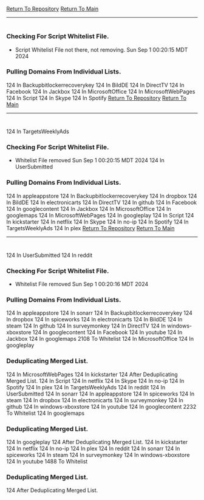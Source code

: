 [Return To Repository](https://github.com/DigitalWarrior/piholeparser/)
[Return To Main](https://github.com/DigitalWarrior/piholeparser/blob/master/RecentRunLogs/Mainlog.md)
____________________________________
# 
### Checking For Script Whitelist File.
* Script Whitelist File not there, not removing. Sun Sep  1 00:20:15 MDT 2024
### Pulling Domains From Individual Lists.
124 In Backupbitlockerrecoverykey
124 In BildDE
124 In DirectTV
124 In Facebook
124 In Jackbox
124 In MicrosoftOffice
124 In MicrosoftWebPages
124 In Script
124 In Skype
124 In Spotify
[Return To Repository](https://github.com/DigitalWarrior/piholeparser/)
[Return To Main](https://github.com/DigitalWarrior/piholeparser/blob/master/RecentRunLogs/Mainlog.md)
____________________________________
# 
124 In TargetsWeeklyAds
### Checking For Script Whitelist File.
* Whitelist File removed Sun Sep  1 00:20:15 MDT 2024
124 In UserSubmitted
### Pulling Domains From Individual Lists.
124 In appleappstore
124 In Backupbitlockerrecoverykey
124 In dropbox
124 In BildDE
124 In electronicarts
124 In DirectTV
124 In github
124 In Facebook
124 In googlecontent
124 In Jackbox
124 In MicrosoftOffice
124 In googlemaps
124 In MicrosoftWebPages
124 In googleplay
124 In Script
124 In kickstarter
124 In netflix
124 In Skype
124 In no-ip
124 In Spotify
124 In TargetsWeeklyAds
124 In plex
[Return To Repository](https://github.com/DigitalWarrior/piholeparser/)
[Return To Main](https://github.com/DigitalWarrior/piholeparser/blob/master/RecentRunLogs/Mainlog.md)
____________________________________
# 
124 In UserSubmitted
124 In reddit
### Checking For Script Whitelist File.
* Whitelist File removed Sun Sep  1 00:20:16 MDT 2024
### Pulling Domains From Individual Lists.
124 In appleappstore
124 In sonarr
124 In Backupbitlockerrecoverykey
124 In dropbox
124 In spiceworks
124 In electronicarts
124 In BildDE
124 In steam
124 In github
124 In surveymonkey
124 In DirectTV
124 In windows-xboxstore
124 In googlecontent
124 In Facebook
124 In youtube
124 In Jackbox
124 In googlemaps
2108 To Whitelist
124 In MicrosoftOffice
124 In googleplay
### Deduplicating Merged List.
124 In MicrosoftWebPages
124 In kickstarter
124 After Deduplicating Merged List.
124 In Script
124 In netflix
124 In Skype
124 In no-ip
124 In Spotify
124 In plex
124 In TargetsWeeklyAds
124 In reddit
124 In UserSubmitted
124 In sonarr
124 In appleappstore
124 In spiceworks
124 In steam
124 In dropbox
124 In electronicarts
124 In surveymonkey
124 In github
124 In windows-xboxstore
124 In youtube
124 In googlecontent
2232 To Whitelist
124 In googlemaps
### Deduplicating Merged List.
124 In googleplay
124 After Deduplicating Merged List.
124 In kickstarter
124 In netflix
124 In no-ip
124 In plex
124 In reddit
124 In sonarr
124 In spiceworks
124 In steam
124 In surveymonkey
124 In windows-xboxstore
124 In youtube
1488 To Whitelist
### Deduplicating Merged List.
124 After Deduplicating Merged List.
